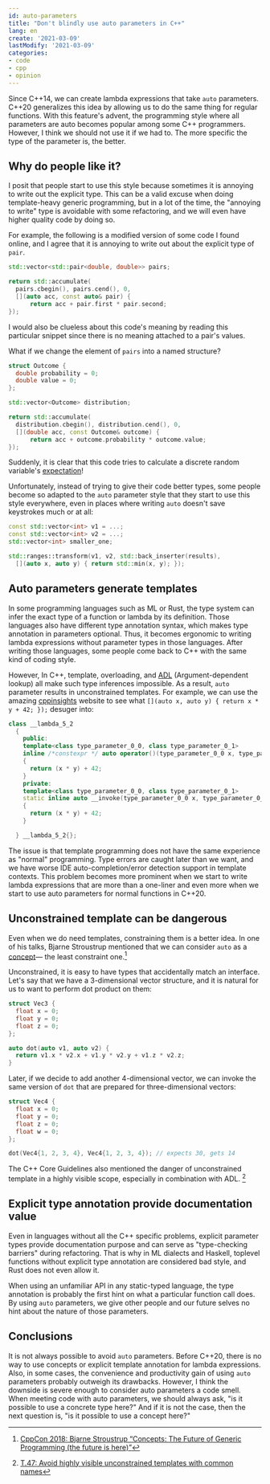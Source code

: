 ```yaml
---
id: auto-parameters
title: "Don't blindly use auto parameters in C++"
lang: en
create: '2021-03-09'
lastModify: '2021-03-09'
categories:
- code
- cpp
- opinion
---
```


Since C++14, we can create lambda expressions that take `auto` parameters.
C++20 generalizes this idea by allowing us to do the same thing for regular functions.
With this feature's advent,
the programming style where all parameters are auto becomes popular among some C++ programmers.
However, I think we should not use it if we had to. The more specific the type of the parameter is, the better.


<!-- end -->

## Why do people like it?

I posit that people start to use this style
because sometimes it is annoying to write out the explicit type.
This can be a valid excuse when doing template-heavy generic programming,
but in a lot of the time, the "annoying to write" type is avoidable with some refactoring,
and we will even have higher quality code by doing so.

For example, the following is a modified version of some code I found online,
and I agree that it is annoying to write out about the explicit type of `pair`.
```cpp
std::vector<std::pair<double, double>> pairs;

return std::accumulate(
  pairs.cbegin(), pairs.cend(), 0,
  [](auto acc, const auto& pair) {
      return acc + pair.first * pair.second;
});
```


I would also be clueless about this code's meaning by reading this particular snippet
since there is no meaning attached to a pair's values.

What if we change the element of `pairs` into a named structure?

```cpp
struct Outcome {
  double probability = 0;
  double value = 0;
};

std::vector<Outcome> distribution;

return std::accumulate(
  distribution.cbegin(), distribution.cend(), 0,
  [](double acc, const Outcome& outcome) {
      return acc + outcome.probability * outcome.value;
});
```

Suddenly, it is clear that this code tries to calculate a discrete random variable's [expectation](https://en.wikipedia.org/wiki/Expected_value)!

Unfortunately, instead of trying to give their code better types,
some people become so adapted to the `auto` parameter style that they start to use this style everywhere,
even in places where writing `auto` doesn't save keystrokes much or at all:

```cpp
const std::vector<int> v1 = ...;
const std::vector<int> v2 = ...;
std::vector<int> smaller_one;

std::ranges::transform(v1, v2, std::back_inserter(results),
  [](auto x, auto y) { return std::min(x, y); });
```

## Auto parameters generate templates

In some programming languages such as ML or Rust,
the type system can infer the exact type of a function or lambda by its definition.
Those languages also have different type annotation syntax, which makes type annotation in parameters optional.
Thus, it becomes ergonomic to writing lambda expressions without parameter types in those languages.
After writing those languages, some people come back to C++ with the same kind of coding style.

However, In C++, template, overloading, and [ADL](https://en.cppreference.com/w/cpp/language/adl) (Argument-dependent lookup) all make such type inferences impossible.
As a result, `auto` parameter results in unconstrained templates.
For example, we can use the amazing [cppinsights](https://cppinsights.io/) website to see
what `[](auto x, auto y) { return x * y + 42; });` desuger into:

```cpp
class __lambda_5_2
  {
    public:
    template<class type_parameter_0_0, class type_parameter_0_1>
    inline /*constexpr */ auto operator()(type_parameter_0_0 x, type_parameter_0_1 y) const
    {
      return (x * y) + 42;
    }
    private:
    template<class type_parameter_0_0, class type_parameter_0_1>
    static inline auto __invoke(type_parameter_0_0 x, type_parameter_0_1 y)
    {
      return (x * y) + 42;
    }

  } __lambda_5_2{};
```

The issue is that template programming does not have the same experience as "normal" programming.
Type errors are caught later than we want,
and we have worse IDE auto-completion/error detection support in template contexts.
This problem becomes more prominent when we start to write lambda expressions that are more than a one-liner
and even more when we start to use auto parameters for normal functions in C++20.

## Unconstrained template can be dangerous

Even when we do need templates, constraining them is a better idea.
In one of his talks, Bjarne Stroustrup mentioned that we can consider `auto` as a [concept](https://en.cppreference.com/w/cpp/language/constraints)— the least constraint one.[^1]

[^1]: [CppCon 2018: Bjarne Stroustrup “Concepts: The Future of Generic Programming (the future is here)”](https://youtu.be/HddFGPTAmtU)

Unconstrained, it is easy to have types that accidentally match an interface.
Let's say that we have a 3-dimensional vector structure,
and it is natural for us to want to perform dot product on them:

```cpp
struct Vec3 {
  float x = 0;
  float y = 0;
  float z = 0;
};

auto dot(auto v1, auto v2) {
  return v1.x * v2.x + v1.y * v2.y + v1.z * v2.z;
}
```

Later, if we decide to add another 4-dimensional vector, we can invoke the same version of `dot` that are prepared for three-dimensional vectors:

```cpp
struct Vec4 {
  float x = 0;
  float y = 0;
  float z = 0;
  float w = 0;
};

dot(Vec4{1, 2, 3, 4}, Vec4{1, 2, 3, 4}); // expects 30, gets 14
```

The C++ Core Guidelines also mentioned the danger of unconstrained template in a highly visible scope,
especially in combination with ADL. [^2]

[^2]: [T.47: Avoid highly visible unconstrained templates with common names](https://github.com/isocpp/CppCoreGuidelines/blob/master/CppCoreGuidelines.md#Rt-visible)

## Explicit type annotation provide documentation value

Even in languages without all the C++ specific problems,
explicit parameter types provide documentation purpose and can serve as "type-checking barriers" during refactoring.
That is why in ML dialects and Haskell,
toplevel functions without explicit type annotation are considered bad style,
and Rust does not even allow it.

When using an unfamiliar API in any static-typed language,
the type annotation is probably the first hint on what a particular function call does.
By using `auto` parameters,
we give other people and our future selves no hint about the nature of those parameters.

## Conclusions

It is not always possible to avoid `auto` parameters.
Before C++20, there is no way to use concepts or explicit template annotation for lambda expressions.
Also, in some cases, the convenience and productivity gain of using `auto` parameters probably outweigh its drawbacks.
However, I think the downside is severe enough to consider auto parameters a code smell.
When meeting code with auto parameters, we should always ask, "is it possible to use a concrete type here?"
And if it is not the case, then the next question is, "is it possible to use a concept here?"
